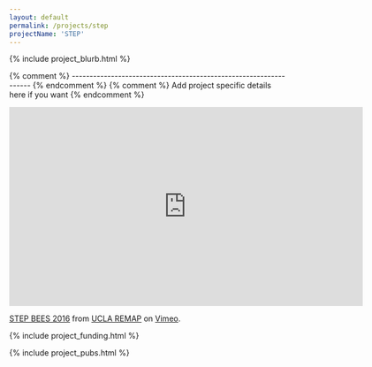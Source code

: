 ```yaml
---
layout: default
permalink: /projects/step
projectName: 'STEP'
---
```


{% include project_blurb.html %}

{% comment %} ------------------------------------------------------------------ {% endcomment %} 
{% comment %} Add project specific details here if you want {% endcomment %} 

<iframe src="https://player.vimeo.com/video/164627313?h=882ac3308e" width="640" height="360" frameborder="0" allow="autoplay; fullscreen; picture-in-picture" allowfullscreen></iframe>
<p><a href="https://vimeo.com/164627313">STEP BEES 2016</a> from <a href="https://vimeo.com/uclaremap">UCLA REMAP</a> on <a href="https://vimeo.com">Vimeo</a>.</p>

{% include project_funding.html %}

{% include project_pubs.html %}
